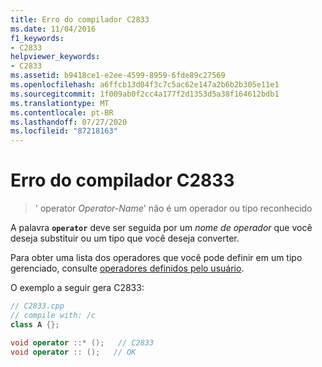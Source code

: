 ```yaml
---
title: Erro do compilador C2833
ms.date: 11/04/2016
f1_keywords:
- C2833
helpviewer_keywords:
- C2833
ms.assetid: b9418ce1-e2ee-4599-8959-6fde89c27569
ms.openlocfilehash: a6ffcb13d04f3c7c5ac62e147a2b6b2b305e11e1
ms.sourcegitcommit: 1f009ab0f2cc4a177f2d1353d5a38f164612bdb1
ms.translationtype: MT
ms.contentlocale: pt-BR
ms.lasthandoff: 07/27/2020
ms.locfileid: "87218163"
---
```

# <a name="compiler-error-c2833"></a>Erro do compilador C2833

> ' operator *Operator-Name*' não é um operador ou tipo reconhecido

A palavra **`operator`** deve ser seguida por um *nome de operador* que você deseja substituir ou um tipo que você deseja converter.

Para obter uma lista dos operadores que você pode definir em um tipo gerenciado, consulte [operadores definidos pelo usuário](../../dotnet/user-defined-operators-cpp-cli.md).

O exemplo a seguir gera C2833:

```cpp
// C2833.cpp
// compile with: /c
class A {};

void operator ::* ();   // C2833
void operator :: ();   // OK
```
